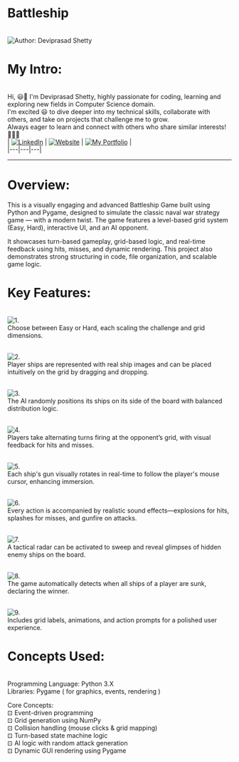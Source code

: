 # Battleship

<br> ![Author: Deviprasad Shetty](https://img.shields.io/badge/Author-💫_Deviprasad%20Shetty-000000?style=for-the-badge&labelColor=white)
<br> 


# My Intro:
<br> Hi, 😃👋 I'm Deviprasad Shetty, highly passionate for coding, learning and exploring new fields in Computer Science domain. 
<br> I'm excited 😃 to dive deeper into my technical skills, collaborate with others, and take on projects that challenge me to grow. 
<br> Always eager to learn and connect with others who share similar interests! 🤗🧑‍💻
<br> 
| [![LinkedIn](https://img.shields.io/badge/LinkedIn-%230077B5?style=for-the-badge&logo=LinkedIn&logoColor=white)](https://linkedin.com/in/deviprasad-shetty-4bba49313) | [![Website](https://img.shields.io/badge/Website-indigo?style=for-the-badge&logo=About.me&logoColor=white)](https://yourwebsite.com/) | [![My Portfolio](https://img.shields.io/badge/My_Portfolio-000?style=for-the-badge&logo=GitHub&logoColor=white)](https://github.com/DeviprasadShetty9833/My_Portfolio)  |                      
|---|---|---|
<br> 

---

# Overview:

This is a visually engaging and  advanced Battleship Game built using Python and Pygame, designed to simulate the classic naval war strategy game — with a modern twist. The game features a level-based grid system (Easy, Hard), interactive UI, and an AI opponent.

It showcases turn-based gameplay, grid-based logic, and real-time feedback using hits, misses, and dynamic rendering. This project also demonstrates strong structuring in code, file organization, and scalable game logic.

# Key Features:

<br> ![1.](https://img.shields.io/badge/1.-Three_Difficulty_Levels-34A853?style=for-the-badge&labelColor=white)
<br> Choose between Easy or Hard, each scaling the challenge and grid dimensions.

<br> ![2.](https://img.shields.io/badge/2.-Drag_and_Drop_Ship_Placement-34A853?style=for-the-badge&labelColor=white)
<br> Player ships are represented with real ship images and can be placed intuitively on the grid by dragging and dropping.

<br> ![3.](https://img.shields.io/badge/3.-AI_Ship_Deployment-34A853?style=for-the-badge&labelColor=white)
<br> The AI randomly positions its ships on its side of the board with balanced distribution logic.

<br> ![4.](https://img.shields.io/badge/4.-Turn_Based_Combat-34A853?style=for-the-badge&labelColor=white)
<br> Players take alternating turns firing at the opponent’s grid, with visual feedback for hits and misses.

<br> ![5.](https://img.shields.io/badge/5.-Dynamic_Gun_Turrets-34A853?style=for-the-badge&labelColor=white)
<br> Each ship's gun visually rotates in real-time to follow the player's mouse cursor, enhancing immersion.

<br> ![6.](https://img.shields.io/badge/6.-Advanced_Sound_System-34A853?style=for-the-badge&labelColor=white)
<br> Every action is accompanied by realistic sound effects—explosions for hits, splashes for misses, and gunfire on attacks.

<br> ![7.](https://img.shields.io/badge/7.-Radar_Scanning_System-34A853?style=for-the-badge&labelColor=white)
<br> A tactical radar can be activated to sweep and reveal glimpses of hidden enemy ships on the board.

<br> ![8.](https://img.shields.io/badge/8.-Victory_Detection-34A853?style=for-the-badge&labelColor=white)
<br> The game automatically detects when all ships of a player are sunk, declaring the winner.

<br> ![9.](https://img.shields.io/badge/9.-Smooth_UI_and_Visual_Feedback-34A853?style=for-the-badge&labelColor=white)
<br> Includes grid labels, animations, and action prompts for a polished user experience.


# Concepts Used:
<br> Programming Language: Python 3.X
<br> Libraries: Pygame ( for graphics, events, rendering )

Core Concepts:
<br> ⊡⁠ Event-driven programming
<br> ⊡⁠ Grid generation using NumPy
<br> ⊡⁠ Collision handling (mouse clicks & grid mapping)
<br> ⊡⁠ Turn-based state machine logic
<br> ⊡⁠ AI logic with random attack generation
<br> ⊡⁠ Dynamic GUI rendering using Pygame
